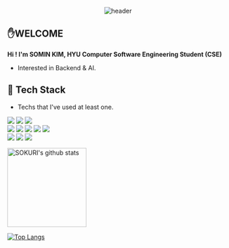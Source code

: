 <div align="center">
 
![header](https://capsule-render.vercel.app/api?type=Waving&&color=gradient&text=Welcome%20SOMIN's%20github&fontSize=40)
</div>

## ✋WELCOME
**Hi ! I'm SOMIN KIM, HYU Computer Software Engineering Student (CSE)**
 - Interested in Backend & AI.

## 🔖 Tech Stack
 - Techs that I've used at least one.

<img src="https://img.shields.io/badge/python-3776AB?style=for-the-badge&logo=python&logoColor=white"> <img src="https://img.shields.io/badge/c-00599C?style=for-the-badge&logo=c%2B%2B&logoColor=white"> <img src="https://img.shields.io/badge/JAVA-007396?style=for-the-badge&logo=java&logoColor=white">
<br> 
<img src="https://img.shields.io/badge/node.js-339933?style=for-the-badge&logo=Node.js&logoColor=white">
<img src="https://img.shields.io/badge/MySQL-4479A1?style=for-the-badge&logo=MySQL&logoColor=white"> <img src="https://img.shields.io/badge/javascript-F7DF1E?style=for-the-badge&logo=javascript&logoColor=black"> <img src="https://img.shields.io/badge/spring-6DB33F?style=for-the-badge&logo=spring&logoColor=white"> <img src="https://img.shields.io/badge/aws-232F3E?style=for-the-badge&logo=aws&logoColor=white"> 
<br>
<img src="https://img.shields.io/badge/notion-000000?style=for-the-badge&logo=notion&logoColor=white"/> <img src="https://img.shields.io/badge/github-181717?style=for-the-badge&logo=github&logoColor=white"> <img src="https://img.shields.io/badge/git-F05032?style=for-the-badge&logo=git&logoColor=white"> 


<a href="https://github.com/thals304"><img align="center" style="height:180px" src="https://github-readme-stats.vercel.app/api?username=thals304&show_icons=true&include_all_commits=true&theme=nord&hide_border=true" alt="SOKURI's github stats" /></a>

[![Top Langs](https://github-readme-stats.vercel.app/api/top-langs/?username=thals304)](https://github.com/anuraghazra/github-readme-stats)
